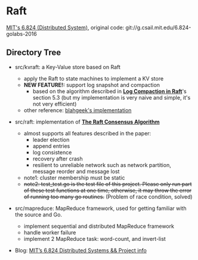 # Raft

[MIT's 6.824 (Distributed System)](https://pdos.csail.mit.edu/6.824/), original code: git://g.csail.mit.edu/6.824-golabs-2016

## Directory Tree
* src/kvraft: a Key-Value store based on Raft
	* apply the Raft to state machines to implement a KV store
	* **NEW FEATURE!:** support log snapshot and compaction
		* based on the algorithm described in [**Log Compaction in Raft**](https://ramcloud.atlassian.net/wiki/download/attachments/6586373/compaction.pdf?version=1&modificationDate=1367123151531&api=v2)'s section 5.3 (but my implementation is very naive and simple, it's not very efficient)
	* other reference: [blahgeek's implementation](https://github.com/blahgeek/6.824-golabs/)

* src/raft: implementation of [**The Raft Consensus Algorithm**](http://web.stanford.edu/~ouster/cgi-bin/papers/raft-atc14)
	* almost supports all features described in the paper:
		* leader election
		* append entries
		* log consistence
		* recovery after crash
		* resilient to unreliable network such as network partition, message reorder and message lost
	* note1: cluster membership must be static
	* ~~note2: test_test.go is the test file of this project. Please only run part of these test functions at one time, otherwise, it may throw the error of running too many go routines.~~ (Problem of race condition, solved)


* src/mapreduce: MapReduce framework, used for getting familiar with the source and Go.
	* implement sequential and distributed MapReduce framework
	* handle worker failure
	* implement 2 MapReduce task: word-count, and invert-list

* Blog: [MIT’s 6.824 Distributed Systems && Project info](https://medium.com/@KaiLu/mits-6-824-distributed-systems-project-info-2c313fef1b3d#.e3oq1put0)
